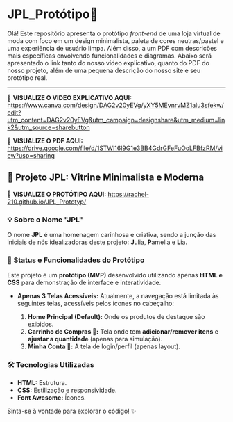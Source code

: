 # JPL_Protótipo💎
Olá! Este repositório apresenta o protótipo *front-end* de uma loja virtual de moda com foco em um design minimalista, paleta de cores neutras/pastel e uma experiência de usuário limpa. Além disso, a um PDF com descricões mais específicas envolvendo funcionalidades e diagramas. Abaixo será apresentado o link tanto do nosso video explicativo, quanto do PDF do nosso projeto, além de uma pequena descrição do nosso site e seu protótipo real.
***
🎥 **VISUALIZE O VIDEO EXPLICATIVO AQUI:** https://www.canva.com/design/DAG2v20yEVg/yXY5MEvnrvMZ1alu3sfekw/edit?utm_content=DAG2v20yEVg&utm_campaign=designshare&utm_medium=link2&utm_source=sharebutton

💾 **VISUALIZE O PDF AQUI:** https://drive.google.com/file/d/1STWl16l9G1e3BB4GdrGFeFuOoLFBfzRM/view?usp=sharing

## 🌟 Projeto JPL: Vitrine Minimalista e Moderna
🔗 **VISUALIZE O PROTÓTIPO AQUI:** https://rachel-210.github.io/JPL_Prototyp/

### 💡 Sobre o Nome "JPL"

O nome **JPL** é uma homenagem carinhosa e criativa, sendo a junção das iniciais de nós idealizadoras deste projeto: **J**ulia, **P**amella e **L**ia.

### 🚧 Status e Funcionalidades do Protótipo

Este projeto é um **protótipo (MVP)** desenvolvido utilizando apenas **HTML e CSS** para demonstração de interface e interatividade.

* **Apenas 3 Telas Acessíveis:** Atualmente, a navegação está limitada às seguintes telas, acessíveis pelos ícones no cabeçalho:
  
  1) **Home Principal (Default):** Onde os produtos de destaque são exibidos.
  2) **Carrinho de Compras 🛒:** Tela onde tem **adicionar/remover itens** e **ajustar a quantidade** (apenas para simulação).
  3) **Minha Conta 👤:** A tela de login/perfil (apenas layout).

### 🛠️ Tecnologias Utilizadas

* **HTML:** Estrutura.
* **CSS:** Estilização e responsividade.
* **Font Awesome:** Ícones.

Sinta-se à vontade para explorar o código! ✨
